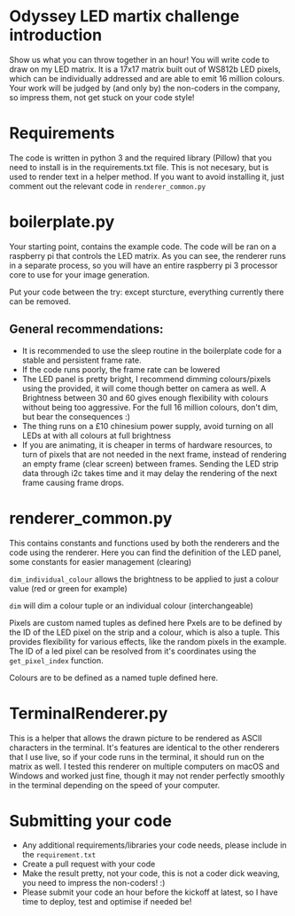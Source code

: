 # Odyssey LED martix challenge introduction
Show us what you can throw together in an hour! You will write code to draw on my LED matrix.
It is a 17x17 matrix built out of WS812b LED pixels, which can be individually addressed and are
able to emit 16 million colours. Your work will be judged by (and only by) the non-coders in the
company, so impress them, not get stuck on your code style!

# Requirements
The code is written in python 3 and the required library (Pillow) that you need to install is in
the requirements.txt file. This is not necesary, but is used to render text in a helper method.
If you want to avoid installing it, just comment out the relevant code in `renderer_common.py`

# boilerplate.py
Your starting point, contains the example code. The code will be ran on a raspberry pi that 
controls the LED matrix. As you can see, the renderer runs in a separate process, so you will
have an entire raspberry pi 3 processor core to use for your image generation.

Put your code between the try: except sturcture, everything currently there can be removed.

## General recommendations:
- It is recommended to use the sleep routine in the boilerplate code for a stable and persistent
frame rate. 
- If the code runs poorly, the frame rate can be lowered
- The LED panel is pretty bright, I recommend dimming colours/pixels using the provided, it will come
though better on camera as well. A Brightness between 30 and 60 gives enough flexibility with colours
without being too aggressive. For the full 16 million colours, don't dim, but bear the consequences :)
- The thing runs on a £10 chinesium power supply, avoid turning on all LEDs at with all colours at
full brightness
- If you are animating, it is cheaper in terms of hardware resources, to turn of pixels that are not needed
in the next frame, instead of rendering an empty frame (clear screen) between frames. Sending the LED strip
data through i2c takes time and it may delay the rendering of the next frame causing frame drops.

# renderer_common.py
This contains constants and functions used by both the renderers and the code using the renderer.
Here you can find the definition of the LED panel, some constants for easier management (clearing)

`dim_individual_colour` allows the brightness to be applied to just a colour value (red or green for example)

`dim` will dim a colour tuple or an individual colour (interchangeable)

Pixels are custom named tuples as defined here Pxels are to be defined by the ID of the LED pixel on the strip 
and a colour, which is also a tuple. This provides flexibility for various effects, like the random
pixels in the example. The ID of a led pixel can be resolved from it's coordinates using the `get_pixel_index` function.

Colours are to be defined as a named tuple defined here.

# TerminalRenderer.py
This is a helper that allows the drawn picture to be rendered as ASCII characters in the terminal.
It's features are identical to the other renderers that I use live, so if your code runs in the terminal,
it should run on the matrix as well. I tested this renderer on multiple computers on macOS and Windows and
worked just fine, though it may not render perfectly smoothly in the terminal depending on the speed
of your computer.

# Submitting your code
- Any additional requirements/libraries your code needs, please include in the `requirement.txt`
- Create a pull request with your code
- Make the result pretty, not your code, this is not a coder dick weaving, you need to impress
the non-coders! :)
- Please submit your code an hour before the kickoff at latest, so I have time to deploy, test and
optimise if needed be!